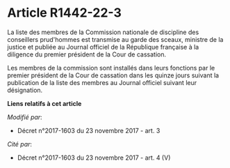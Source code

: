 # Article R1442-22-3

La liste des membres de la Commission nationale de discipline des conseillers prud'hommes est transmise au garde des sceaux,
ministre de la justice et publiée au Journal officiel de la République française à la diligence du premier président de la
Cour de cassation.

Les membres de la commission sont installés dans leurs fonctions par le premier président de la Cour de cassation dans les
quinze jours suivant la publication de la liste des membres au Journal officiel suivant leur désignation.

**Liens relatifs à cet article**

_Modifié par_:

  - Décret n°2017-1603 du 23 novembre 2017 - art. 3

_Cité par_:

  - Décret n°2017-1603 du 23 novembre 2017 - art. 4 (V)
